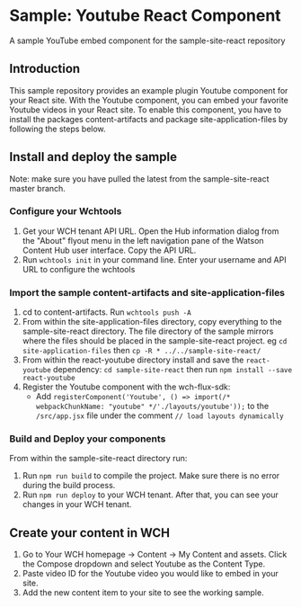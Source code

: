 # Sample: Youtube React Component
A sample YouTube embed component for the sample-site-react repository


## Introduction
This sample repository provides an example plugin Youtube component for your React site. With the Youtube component, you can embed your favorite Youtube videos in your React site.
To enable this component, you have to install the packages content-artifacts and package site-application-files by following the steps below.


## Install and deploy the sample
Note: make sure you have pulled the latest from the sample-site-react master branch.

### Configure your Wchtools
1. Get your WCH tenant API URL. Open the Hub information dialog from the "About" flyout menu in the left navigation pane of the Watson Content Hub user interface. Copy the API URL.
2. Run `wchtools init` in your command line. Enter your username and API URL to configure the wchtools


### Import the sample content-artifacts and site-application-files
1. cd to content-artifacts. Run `wchtools push -A`
2. From within the site-application-files directory, copy everything to the sample-site-react directory. The file directory of the sample mirrors where the files should be placed in the sample-site-react project. eg `cd site-application-files` then `cp -R * ../../sample-site-react/`
3. From within the react-youtube directory install and save the `react-youtube` dependency: `cd sample-site-react` then run `npm install --save react-youtube`
4. Register the Youtube component with the wch-flux-sdk:
   * Add `registerComponent('Youtube', () => import(/* webpackChunkName: "youtube" */'./layouts/youtube'));` to the `/src/app.jsx` file under the comment `// load layouts dynamically`


### Build and Deploy your components
From within the sample-site-react directory run:
1. Run `npm run build` to compile the project. Make sure there is no error during the build process.
2. Run `npm run deploy` to your WCH tenant. After that, you can see your changes in your WCH tenant.


## Create your content in WCH
1. Go to Your WCH homepage -> Content -> My Content and assets. Click the Compose dropdown and select Youtube as the Content Type.
2. Paste video ID for the Youtube video you would like to embed in your site.
3. Add the new content item to your site to see the working sample.
